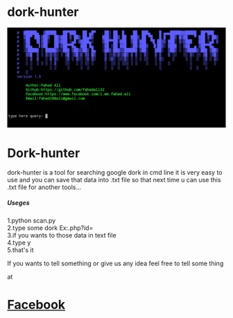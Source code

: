 # dork-hunter
![Screenshot](/img/shot.png)
<h1>Dork-hunter</h1>
<p>dork-hunter is a tool for searching google dork in cmd line
it is very easy to use and you can save that data into .txt file so that next time u can use
this .txt file for another tools...
<h5>Useges</h5>


1.python scan.py</br>
2.type some dork Ex:.php?id=</br>
3.if you wants to those data in text file</br>
4.type y </br>
5.that's it</br>


If you wants to tell something or give us any idea feel free to tell some thing </p>
at <h1 style="color:blue;"><a href="https://www.facebook.com/i.me.fahad.ali">Facebook</h1>
